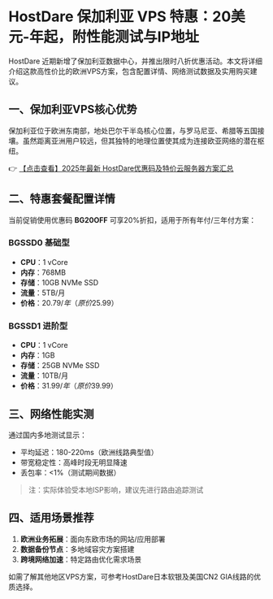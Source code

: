 # HostDare 保加利亚 VPS 特惠：20美元-年起，附性能测试与IP地址

HostDare 近期新增了保加利亚数据中心，并推出限时八折优惠活动。本文将详细介绍这款高性价比的欧洲VPS方案，包含配置详情、网络测试数据及实用购买建议。

## 一、保加利亚VPS核心优势

保加利亚位于欧洲东南部，地处巴尔干半岛核心位置，与罗马尼亚、希腊等五国接壤。虽然距离亚洲用户较远，但其独特的地理位置使其成为连接欧亚网络的潜在枢纽。

👉 [【点击查看】2025年最新 HostDare优惠码及特价云服务器方案汇总](https://bit.ly/hostdare)

## 二、特惠套餐配置详情

当前促销使用优惠码 **BG20OFF** 可享20%折扣，适用于所有年付/三年付方案：

### BGSSD0 基础型
- **CPU**：1 vCore  
- **内存**：768MB  
- **存储**：10GB NVMe SSD  
- **流量**：5TB/月  
- **价格**：$20.79/年（原价$25.99）

### BGSSD1 进阶型
- **CPU**：1 vCore  
- **内存**：1GB  
- **存储**：25GB NVMe SSD  
- **流量**：10TB/月  
- **价格**：$31.99/年（原价$39.99）

## 三、网络性能实测

通过国内多地测试显示：
- 平均延迟：180-220ms（欧洲线路典型值）
- 带宽稳定性：高峰时段无明显降速
- 丢包率：<1%（测试期间数据）

> 注：实际体验受本地ISP影响，建议先进行路由追踪测试

## 四、适用场景推荐

1. **欧洲业务拓展**：面向东欧市场的网站/应用部署
2. **数据备份节点**：多地域容灾方案搭建
3. **跨境网络加速**：特定路由优化需求场景

如需了解其他地区VPS方案，可参考HostDare日本软银及美国CN2 GIA线路的优质选择。